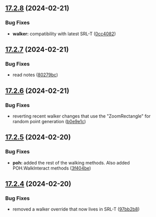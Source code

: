 ## [17.2.8](https://github.com/Torwent/WaspLib/compare/v17.2.7...v17.2.8) (2024-02-21)


### Bug Fixes

* **walker:** compatibility with latest SRL-T ([0cc4082](https://github.com/Torwent/WaspLib/commit/0cc4082e79e9c7b8334532f8b9f1bbb355367f5d))



## [17.2.7](https://github.com/Torwent/WaspLib/compare/v17.2.6...v17.2.7) (2024-02-21)


### Bug Fixes

* read notes ([80279bc](https://github.com/Torwent/WaspLib/commit/80279bcfc8cc01ea95295c9dad30d90951b99c98))



## [17.2.6](https://github.com/Torwent/WaspLib/compare/v17.2.5...v17.2.6) (2024-02-21)


### Bug Fixes

* reverting recent walker changes that use the "ZoomRectangle" for random point generation ([b0e9e1c](https://github.com/Torwent/WaspLib/commit/b0e9e1c883d2173f4784fd41a94b9dee62f84f67))



## [17.2.5](https://github.com/Torwent/WaspLib/compare/v17.2.4...v17.2.5) (2024-02-20)


### Bug Fixes

* **poh:** added the rest of the walking methods. Also added POH.WalkInteract methods ([3f404be](https://github.com/Torwent/WaspLib/commit/3f404be97db9074a697c82e3ae2cdc8d50eeb046))



## [17.2.4](https://github.com/Torwent/WaspLib/compare/v17.2.3...v17.2.4) (2024-02-20)


### Bug Fixes

* removed a walker override that now lives in SRL-T ([97bb2b8](https://github.com/Torwent/WaspLib/commit/97bb2b86e08e517d20686eab716025f70686f918))



